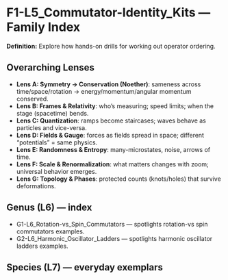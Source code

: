 # F1-L5_Commutator-Identity_Kits — Family Index
**Definition:** Explore how hands-on drills for working out operator ordering.

## Overarching Lenses

- **Lens A: Symmetry -> Conservation (Noether)**: sameness across time/space/rotation → energy/momentum/angular momentum conserved.
- **Lens B: Frames & Relativity**: who’s measuring; speed limits; when the stage (spacetime) bends.
- **Lens C: Quantization**: ramps become staircases; waves behave as particles and vice-versa.
- **Lens D: Fields & Gauge**: forces as fields spread in space; different “potentials” = same physics.
- **Lens E: Randomness & Entropy**: many-microstates, noise, arrows of time.
- **Lens F: Scale & Renormalization**: what matters changes with zoom; universal behavior emerges.
- **Lens G: Topology & Phases**: protected counts (knots/holes) that survive deformations.

## Genus (L6) — index
- G1-L6_Rotation-vs_Spin_Commutators — spotlights rotation-vs spin commutators examples.
- G2-L6_Harmonic_Oscillator_Ladders — spotlights harmonic oscillator ladders examples.

## Species (L7) — everyday exemplars
